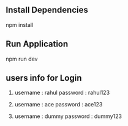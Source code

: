 ## Install Dependencies
npm install

## Run Application
npm run dev

## users info for Login

1.  username : rahul
    password : rahul123

2.  username : ace
    password : ace123 

3.  username : dummy
    password : dummy123        
  
